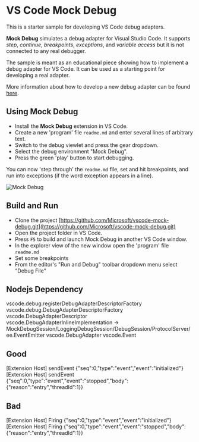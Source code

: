 # VS Code Mock Debug

This is a starter sample for developing VS Code debug adapters.

**Mock Debug** simulates a debug adapter for Visual Studio Code.
It supports *step*, *continue*, *breakpoints*, *exceptions*, and
*variable access* but it is not connected to any real debugger.

The sample is meant as an educational piece showing how to implement a debug
adapter for VS Code. It can be used as a starting point for developing a real adapter.

More information about how to develop a new debug adapter can be found
[here](https://code.visualstudio.com/docs/extensions/example-debuggers).

## Using Mock Debug

* Install the **Mock Debug** extension in VS Code.
* Create a new 'program' file `readme.md` and enter several lines of arbitrary text.
* Switch to the debug viewlet and press the gear dropdown.
* Select the debug environment "Mock Debug".
* Press the green 'play' button to start debugging.

You can now 'step through' the `readme.md` file, set and hit breakpoints, and run into exceptions (if the word exception appears in a line).

![Mock Debug](images/mock-debug.gif)

## Build and Run

* Clone the project [https://github.com/Microsoft/vscode-mock-debug.git](https://github.com/Microsoft/vscode-mock-debug.git)
* Open the project folder in VS Code.
* Press `F5` to build and launch Mock Debug in another VS Code window.
* In the explorer view of the new window open the 'program' file `readme.md`
* Set some breakpoints
* From the editor's "Run and Debug" toolbar dropdown menu select "Debug File"

## Nodejs Dependency

vscode.debug.registerDebugAdapterDescriptorFactory
vscode.debug.DebugAdapterDescriptorFactory
vscode.DebugAdapterDescriptor
vscode.DebugAdapterInlineImplementation -> MockDebugSession/LoggingDebugSession/DebugSession/ProtocolServer/ee.EventEmitter
vscode.DebugAdapter
vscode.Event

## Good

[Extension Host] sendEvent {"seq":0,"type":"event","event":"initialized"}
[Extension Host] sendEvent {"seq":0,"type":"event","event":"stopped","body":{"reason":"entry","threadId":1}}

## Bad

[Extension Host] Firing {"seq":0,"type":"event","event":"initialized"}
[Extension Host] Firing {"seq":0,"type":"event","event":"stopped","body":{"reason":"entry","threadId":1}}
